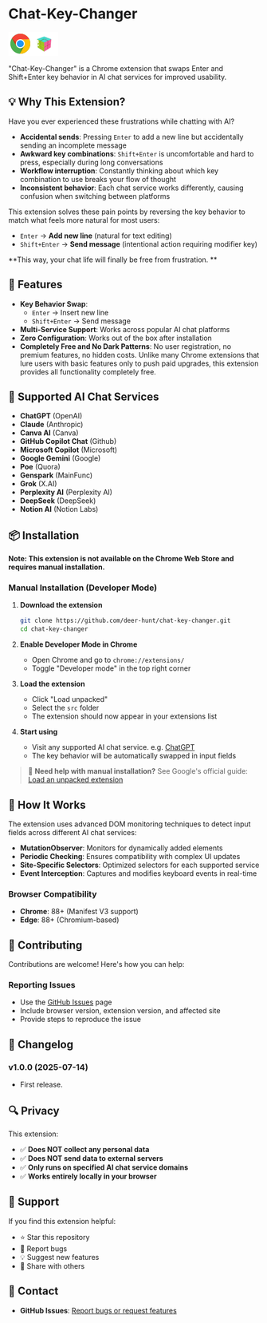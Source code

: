# Chat-Key-Changer

![Logo](./images/logo.png)

"Chat-Key-Changer" is a Chrome extension that swaps Enter and Shift+Enter key behavior in AI chat services for improved usability.

## 💡 Why This Extension?

Have you ever experienced these frustrations while chatting with AI?

- **Accidental sends**: Pressing `Enter` to add a new line but accidentally sending an incomplete message
- **Awkward key combinations**: `Shift+Enter` is uncomfortable and hard to press, especially during long conversations
- **Workflow interruption**: Constantly thinking about which key combination to use breaks your flow of thought
- **Inconsistent behavior**: Each chat service works differently, causing confusion when switching between platforms

This extension solves these pain points by reversing the key behavior to match what feels more natural for most users:
- `Enter` → **Add new line** (natural for text editing)
- `Shift+Enter` → **Send message** (intentional action requiring modifier key)

**This way, your chat life will finally be free from frustration. **

## 🚀 Features

- **Key Behavior Swap**: 
  - `Enter` → Insert new line
  - `Shift+Enter` → Send message
- **Multi-Service Support**: Works across popular AI chat platforms
- **Zero Configuration**: Works out of the box after installation
- **Completely Free and No Dark Patterns**: No user registration, no premium features, no hidden costs. Unlike many Chrome extensions that lure users with basic features only to push paid upgrades, this extension provides all functionality completely free.


## 🎯 Supported AI Chat Services

- **ChatGPT** (OpenAI)
- **Claude** (Anthropic)
- **Canva AI** (Canva)
- **GitHub Copilot Chat** (Github)
- **Microsoft Copilot** (Microsoft)
- **Google Gemini** (Google)
- **Poe** (Quora)
- **Genspark** (MainFunc)
- **Grok** (X.AI)
- **Perplexity AI** (Perplexity AI)
- **DeepSeek** (DeepSeek)
- **Notion AI** (Notion Labs)

## 📦 Installation

**Note: This extension is not available on the Chrome Web Store and requires manual installation.**

### Manual Installation (Developer Mode)

1. **Download the extension**
   ```bash
   git clone https://github.com/deer-hunt/chat-key-changer.git
   cd chat-key-changer
   ```

2. **Enable Developer Mode in Chrome**
   - Open Chrome and go to `chrome://extensions/`
   - Toggle "Developer mode" in the top right corner

3. **Load the extension**
   - Click "Load unpacked"
   - Select the `src` folder
   - The extension should now appear in your extensions list

4. **Start using**
   - Visit any supported AI chat service. e.g. [ChatGPT](https://chatgpt.com/)
   - The key behavior will be automatically swapped in input fields

> 📖 **Need help with manual installation?** See Google's official guide: [Load an unpacked extension](https://developer.chrome.com/docs/extensions/mv3/getstarted/development-basics/#load-unpacked)

## 🔧 How It Works

The extension uses advanced DOM monitoring techniques to detect input fields across different AI chat services:

- **MutationObserver**: Monitors for dynamically added elements
- **Periodic Checking**: Ensures compatibility with complex UI updates
- **Site-Specific Selectors**: Optimized selectors for each supported service
- **Event Interception**: Captures and modifies keyboard events in real-time


### Browser Compatibility
- **Chrome**: 88+ (Manifest V3 support)
- **Edge**: 88+ (Chromium-based)

## 🤝 Contributing

Contributions are welcome! Here's how you can help:

### Reporting Issues
- Use the [GitHub Issues](https://github.com/deer-hunt/chat-key-changer/issues) page
- Include browser version, extension version, and affected site
- Provide steps to reproduce the issue


## 📝 Changelog

### v1.0.0 (2025-07-14)

- First release.


## 🔍 Privacy

This extension:
- ✅ **Does NOT collect any personal data**
- ✅ **Does NOT send data to external servers**
- ✅ **Only runs on specified AI chat service domains**
- ✅ **Works entirely locally in your browser**

## 🌟 Support

If you find this extension helpful:
- ⭐ Star this repository
- 🐛 Report bugs
- 💡 Suggest new features
- 🔄 Share with others

## 📧 Contact

- **GitHub Issues**: [Report bugs or request features](https://github.com/deer-hunt/chat-key-changer/issues)

